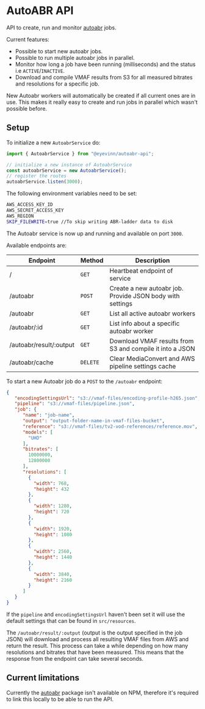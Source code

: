 # AutoABR API

API to create, run and monitor [autoabr](https://github.com/Eyevinn/autoabr) jobs.

Current features:

- Possible to start new autoabr jobs.
- Possible to run multiple autoabr jobs in parallel.
- Monitor how long a job have been running (milliseconds) and the status i.e `ACTIVE`/`INACTIVE`.
- Download and compile VMAF results from S3 for all measured bitrates and resolutions for a specific job.

New Autoabr workers will automatically be created if all current ones are in use.
This makes it really easy to create and run jobs in parallel which wasn't possible before.

## Setup

To initialize a new `AutoabrService` do:

```typescript
import { AutoabrService } from "@eyevinn/autoabr-api";

// initialize a new instance of AutoabrService
const autoabrService = new AutoabrService();
// register the routes
autoabrService.listen(3000);
```

The following environment variables need to be set:

```bash
AWS_ACCESS_KEY_ID
AWS_SECRET_ACCESS_KEY
AWS_REGION
SKIP_FILEWRITE=true //To skip writing ABR-ladder data to disk
```

The Autoabr service is now up and running and available on port `3000`.

Available endpoints are:

| Endpoint | Method | Description |
| --------- | -------- | ----------- |
| /               | `GET`       |Heartbeat endpoint of service |
| /autoabr  | `POST`    |Create a new autoabr job. Provide JSON body with settings |
| /autoabr | `GET`       |List all active autoabr workers |
| /autoabr/:id | `GET` |List info about a specific autoabr worker |
| /autoabr/result/:output | `GET` |Download VMAF results from S3 and compile it into a JSON |
| /autoabr/cache | `DELETE` |Clear MediaConvert and AWS pipeline settings cache |

To start a new Autoabr job do a `POST` to the `/autoabr` endpoint:

```json
{
   "encodingSettingsUrl": "s3://vmaf-files/encoding-profile-h265.json",
   "pipeline": "s3://vmaf-files/pipeline.json",
   "job": {
      "name": "job-name",
      "output": "output-folder-name-in-vmaf-files-bucket",
      "reference": "s3://vmaf-files/tv2-vod-references/reference.mov",
      "models": [
        "UHD"
      ],
      "bitrates": [
        10000000,
        12800000
      ],
      "resolutions": [
        {
          "width": 768,
          "height": 432
        },
        {
          "width": 1280,
          "height": 720
        },
        {
          "width": 1920,
          "height": 1080
        },
        {
          "width": 2560,
          "height": 1440
        },
        {
          "width": 3840,
          "height": 2160
        }
      ]
   }
}
```

If the `pipeline` and `encodingSettingsUrl` haven't been set it will use the default settings that can be found in `src/resources`.

The `/autoabr/result/:output` (output is the output specified in the job JSON) will download and process all resulting VMAF files from AWS and return the result. This process can take a while depending on how many resolutions and bitrates that have been measured. This means that the response from the endpoint can take several seconds.

## Current limitations

Currently the [autoabr](https://github.com/Eyevinn/autoabr) package isn't available on NPM, therefore it's required to link this locally to be able to run the API.
